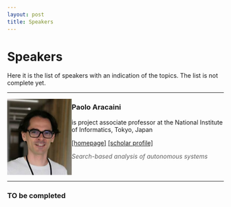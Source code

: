 ```yaml
---
layout: post
title: Speakers
---
```

Speakers
===============

Here it is the list of speakers with an indication of the topics. The list is not complete yet.

___

<img align="left" padding="1px 4px 1px 0px" src="/assets/images/speakers/paoloarcaini.jpg"  width="150"> 

### Paolo Aracaini 
   
   is project associate professor at the National Institute of Informatics, Tokyo, Japan

   [\[homepage\]](https://group-mmm.org/~arcaini/)  [\[scholar profile\]](https://scholar.google.com/citations?user=TvrhRdQAAAAJ)  
   
   > *Search-based analysis of autonomous systems*

<br clear="left"/>  

___

### TO be completed

[//]: <> (### NOME E COGNOME DESCRIZIONE PAG WEB ***)
